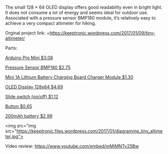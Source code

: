 The small 128 × 64 OLED display offers good readability even in bright light. It does not consume a lot of energy and seems ideal for outdoor use. Associated with a pressure sensor BMP180 module, it’s relatively easy to achieve a very compact altimeter for hiking.

Orginal project link:
+https://keeptronic.wordpress.com/2017/01/09/tiny-altimeter/

Parts:<html><body><p>
<a href="http://www.banggood.com/Wholesale-New-Ver-Pro-Mini-ATMEGA328-328p-5V-16MHz-Arduino-Compatible-Nano-Size-p-68534.html">Arduino Pro Mini $3.08</a></p></body></html><html><body><p>
<a href="http://www.banggood.com/BMP180-Digital-Barometric-Pressure-Sensor-Module-Board-p-930690.html">Pressure Sensor BMP180 $2.75</a></p></body></html><html><body><p>
<a href="http://www.banggood.com/Mini-1A-Lithium-Battery-Charging-Board-Charger-Module-USB-Interface-p-89732.html">Mini 1A Lithium Battery Charging Board Charger Module $1.30</a></p></body></html><html><body><p>
<a href="http://www.banggood.com/0_96-Inch-White-IIC-I2C-OLED-Display-Module-12864-LED-For-Arduino-p-932606.html">OLED Display 128x64 $4.69</a></p></body></html><html><body><p>
<a href="http://www.banggood.com/10Pcs-Through-Hole-DC-50V-O_5A-1P2T-SPDT-Slide-Switch-SS12F44-p-943930.html"> Slide switch (on/off) $1.12</a></p></body></html><html><body><p>
<a href="http://www.banggood.com/buy/Tactile-Touch-Push-Button-Switch.html">Button $0.65</a></p></body></html><html><body><p>
<a href="http://www.banggood.com/Giant-Power-3_7V-or-1S-200mAh-Li-Po-Battery-for-HISKY-FBL80-p-89101.html">200mAh battery $2.99</a></p></body></html>



<img src="img src="https://keeptronic.files.wordpress.com/2017/01/diagramme_tiny_altimeter.jpg">

Video review:
https://www.youtube.com/embed/mMiMNTv25Bw



